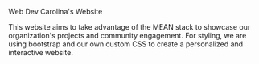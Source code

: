 Web Dev Carolina's Website

This website aims to take advantage of the MEAN stack to showcase our organization's projects and community engagement. For styling, we are using bootstrap and our own custom CSS to create a personalized and interactive website.

